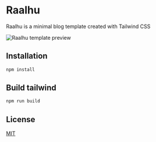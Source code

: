 # Raalhu

Raalhu is a minimal blog template created with Tailwind CSS

![Raalhu template preview](https://raw.githubusercontent.com/naxeem/raalhu-blog/master/preview.jpg)


## Installation

```bash
npm install
```

## Build tailwind

```bash
npm run build
```

## License
[MIT](https://choosealicense.com/licenses/mit/)